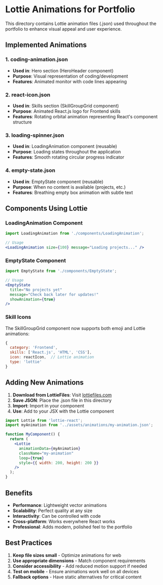 # Lottie Animations for Portfolio

This directory contains Lottie animation files (.json) used throughout the portfolio to enhance visual appeal and user experience.

## Implemented Animations

### 1. **coding-animation.json**
- **Used in**: Hero section (HeroHeader component)
- **Purpose**: Visual representation of coding/development
- **Features**: Animated monitor with code lines appearing

### 2. **react-icon.json**
- **Used in**: Skills section (SkillGroupGrid component)
- **Purpose**: Animated React.js logo for Frontend skills
- **Features**: Rotating orbital animation representing React's component structure

### 3. **loading-spinner.json**
- **Used in**: LoadingAnimation component (reusable)
- **Purpose**: Loading states throughout the application
- **Features**: Smooth rotating circular progress indicator

### 4. **empty-state.json**
- **Used in**: EmptyState component (reusable)
- **Purpose**: When no content is available (projects, etc.)
- **Features**: Breathing empty box animation with subtle text

## Components Using Lottie

### LoadingAnimation Component
```jsx
import LoadingAnimation from './components/LoadingAnimation';

// Usage
<LoadingAnimation size={100} message="Loading projects..." />
```

### EmptyState Component
```jsx
import EmptyState from './components/EmptyState';

// Usage
<EmptyState 
  title="No projects yet" 
  message="Check back later for updates!"
  showAnimation={true}
/>
```

### Skill Icons
The SkillGroupGrid component now supports both emoji and Lottie animations:
```jsx
{
  category: 'Frontend',
  skills: ['React.js', 'HTML', 'CSS'],
  icon: reactIcon,  // Lottie animation
  type: 'lottie'
}
```

## Adding New Animations

1. **Download from LottieFiles**: Visit [lottiefiles.com](https://lottiefiles.com)
2. **Save JSON**: Place the .json file in this directory
3. **Import**: Import in your component
4. **Use**: Add to your JSX with the Lottie component

```jsx
import Lottie from 'lottie-react';
import myAnimation from '../assets/animations/my-animation.json';

function MyComponent() {
  return (
    <Lottie 
      animationData={myAnimation}
      className="my-animation"
      loop={true}
      style={{ width: 200, height: 200 }}
    />
  );
}
```

## Benefits

- **Performance**: Lightweight vector animations
- **Scalability**: Perfect quality at any size
- **Interactivity**: Can be controlled with code
- **Cross-platform**: Works everywhere React works
- **Professional**: Adds modern, polished feel to the portfolio

## Best Practices

1. **Keep file sizes small** - Optimize animations for web
2. **Use appropriate dimensions** - Match component requirements
3. **Consider accessibility** - Add reduced motion support if needed
4. **Test on mobile** - Ensure animations work well on all devices
5. **Fallback options** - Have static alternatives for critical content
